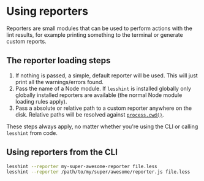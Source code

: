 # Using reporters
Reporters are small modules that can be used to perform actions with the lint results, for example printing something to the terminal or generate custom reports.

## The reporter loading steps
1. If nothing is passed, a simple, default reporter will be used. This will just print all the warnings/errors found.
2. Pass the name of a Node module. If `lesshint` is installed globally only globally installed reporters are available (the normal Node module loading rules apply).
3. Pass a absolute or relative path to a custom reporter anywhere on the disk. Relative paths will be resolved against [`process.cwd()`](https://nodejs.org/api/process.html#process_process_cwd).

These steps always apply, no matter whether you're using the CLI or calling `lesshint` from code.

## Using reporters from the CLI
```bash
lesshint --reporter my-super-awesome-reporter file.less
lesshint --reporter /path/to/my/super/awesome/reporter.js file.less
```

